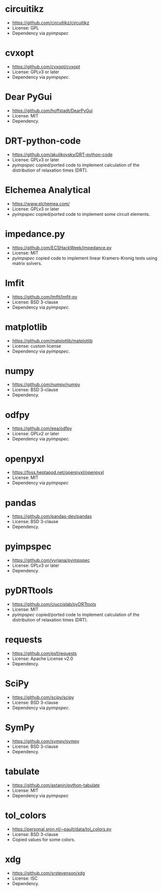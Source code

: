 # circuitikz
- https://github.com/circuitikz/circuitikz
- License: GPL
- Dependency via *pyimpspec*

# cvxopt
- https://github.com/cvxopt/cvxopt
- License: GPLv3 or later
- Dependency via *pyimpspec*.

# Dear PyGui
- https://github.com/hoffstadt/DearPyGui
- License: MIT
- Dependency.

# DRT-python-code
- https://github.com/akulikovsky/DRT-python-code
- License: GPLv3 or later
- *pyimpspec* copied/ported code to implement calculation of the distribution of relaxation times (DRT).

# Elchemea Analytical
- https://www.elchemea.com/
- License: GPLv3 or later
- *pyimpspec* copied/ported code to implement some circuit elements.

# impedance.py
- https://github.com/ECSHackWeek/impedance.py
- License: MIT
- *pyimpspec* copied code to implement linear Kramers-Kronig tests using matrix solvers.

# lmfit
- https://github.com/lmfit/lmfit-py
- License: BSD 3-clause
- Dependency via *pyimpspec*.

# matplotlib
- https://github.com/matplotlib/matplotlib
- License: custom license
- Dependency via *pyimpspec*.

# numpy
- https://github.com/numpy/numpy
- License: BSD 3-clause
- Dependency.

# odfpy
- https://github.com/eea/odfpy
- License: GPLv2 or later
- Dependency via *pyimpspec*.

# openpyxl
- https://foss.heptapod.net/openpyxl/openpyxl
- License: MIT
- Dependency via *pyimpspec*

# pandas
- https://github.com/pandas-dev/pandas
- License: BSD 3-clause
- Dependency.

# pyimpspec
- https://github.com/vyrjana/pyimpspec
- License: GPLv3 or later
- Dependency.

# pyDRTtools
- https://github.com/ciuccislab/pyDRTtools
- License: MIT
- *pyimpspec* copied/ported code to implement calculation of the distribution of relaxation times (DRT).

# requests
- https://github.com/psf/requests
- License: Apache License v2.0
- Dependency.

# SciPy
- https://github.com/scipy/scipy
- License: BSD 3-clause
- Dependency via *pyimpspec*.

# SymPy
- https://github.com/sympy/sympy
- License: BSD 3-clause
- Dependency.

# tabulate
- https://github.com/astanin/python-tabulate
- License: MIT
- Dependency via *pyimpspec*

# tol_colors
- https://personal.sron.nl/~pault/data/tol_colors.py
- License: BSD 3-clause
- Copied values for some colors.

# xdg
- https://github.com/srstevenson/xdg
- License: ISC
- Dependency.
